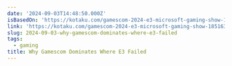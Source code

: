 ```yaml
---
date: '2024-09-03T14:48:50.000Z'
isBasedOn: 'https://kotaku.com/gamescom-2024-e3-microsoft-gaming-show-1851638178'
link: 'https://kotaku.com/gamescom-2024-e3-microsoft-gaming-show-1851638178'
slug: 2024-09-03-why-gamescom-dominates-where-e3-failed
tags:
  - gaming
title: Why Gamescom Dominates Where E3 Failed
---
```

 
